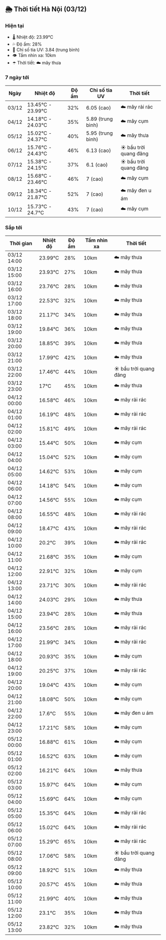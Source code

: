 ## 🌦️ Thời tiết Hà Nội (03/12)

### Hiện tại

- 🌡️ Nhiệt độ: 23.99℃
- 💦 Độ ẩm: 28%
- 🌟 Chỉ số tia UV: 3.84 (trung bình)
- 👁️ Tầm nhìn xa: 10km
- ☂️ Thời tiết: ☁️ mây thưa

### 7 ngày tới

| Ngày | Nhiệt độ | Độ ẩm | Chỉ số tia UV | Thời tiết |
| --- | --- | --- | --- | --- |
| 03/12 | 13.45℃ - 23.99℃ | 32% | 6.05 (cao) | ☁️ mây rải rác |
| 04/12 | 14.18℃ - 24.03℃ | 35% | 5.89 (trung bình) | ☁️ mây cụm |
| 05/12 | 15.02℃ - 24.37℃ | 40% | 5.95 (trung bình) | ☁️ mây thưa |
| 06/12 | 15.76℃ - 24.43℃ | 46% | 6.13 (cao) | ☀️ bầu trời quang đãng |
| 07/12 | 15.38℃ - 24.15℃ | 37% | 6.1 (cao) | ☀️ bầu trời quang đãng |
| 08/12 | 15.68℃ - 23.46℃ | 46% | 7 (cao) | ☁️ mây cụm |
| 09/12 | 18.34℃ - 21.87℃ | 52% | 7 (cao) | ☁️ mây đen u ám |
| 10/12 | 15.73℃ - 24.7℃ | 43% | 7 (cao) | ☁️ mây cụm |

### Sắp tới

| Thời gian | Nhiệt độ | Độ ẩm | Tầm nhìn xa | Thời tiết |
| --- | --- | --- | --- | --- |
| 03/12 14:00 | 23.99℃ | 28% | 10km | ☁️ mây thưa |
| 03/12 15:00 | 23.93℃ | 27% | 10km | ☁️ mây thưa |
| 03/12 16:00 | 23.76℃ | 28% | 10km | ☁️ mây thưa |
| 03/12 17:00 | 22.53℃ | 32% | 10km | ☁️ mây thưa |
| 03/12 18:00 | 21.17℃ | 34% | 10km | ☁️ mây thưa |
| 03/12 19:00 | 19.84℃ | 36% | 10km | ☁️ mây thưa |
| 03/12 20:00 | 18.85℃ | 39% | 10km | ☁️ mây thưa |
| 03/12 21:00 | 17.99℃ | 42% | 10km | ☁️ mây thưa |
| 03/12 22:00 | 17.46℃ | 44% | 10km | ☀️ bầu trời quang đãng |
| 03/12 23:00 | 17℃ | 45% | 10km | ☁️ mây thưa |
| 04/12 00:00 | 16.58℃ | 46% | 10km | ☁️ mây rải rác |
| 04/12 01:00 | 16.19℃ | 48% | 10km | ☁️ mây rải rác |
| 04/12 02:00 | 15.81℃ | 49% | 10km | ☁️ mây rải rác |
| 04/12 03:00 | 15.44℃ | 50% | 10km | ☁️ mây cụm |
| 04/12 04:00 | 15.04℃ | 52% | 10km | ☁️ mây cụm |
| 04/12 05:00 | 14.62℃ | 53% | 10km | ☁️ mây cụm |
| 04/12 06:00 | 14.18℃ | 54% | 10km | ☁️ mây cụm |
| 04/12 07:00 | 14.56℃ | 55% | 10km | ☁️ mây cụm |
| 04/12 08:00 | 16.55℃ | 48% | 10km | ☁️ mây rải rác |
| 04/12 09:00 | 18.47℃ | 43% | 10km | ☁️ mây rải rác |
| 04/12 10:00 | 20.2℃ | 39% | 10km | ☁️ mây rải rác |
| 04/12 11:00 | 21.68℃ | 35% | 10km | ☁️ mây cụm |
| 04/12 12:00 | 22.91℃ | 32% | 10km | ☁️ mây cụm |
| 04/12 13:00 | 23.71℃ | 30% | 10km | ☁️ mây rải rác |
| 04/12 14:00 | 24.03℃ | 29% | 10km | ☁️ mây thưa |
| 04/12 15:00 | 23.94℃ | 28% | 10km | ☁️ mây thưa |
| 04/12 16:00 | 23.56℃ | 28% | 10km | ☁️ mây rải rác |
| 04/12 17:00 | 21.99℃ | 34% | 10km | ☁️ mây rải rác |
| 04/12 18:00 | 20.93℃ | 35% | 10km | ☁️ mây cụm |
| 04/12 19:00 | 20.25℃ | 37% | 10km | ☁️ mây rải rác |
| 04/12 20:00 | 19.04℃ | 43% | 10km | ☁️ mây cụm |
| 04/12 21:00 | 18.08℃ | 50% | 10km | ☁️ mây cụm |
| 04/12 22:00 | 17.6℃ | 55% | 10km | ☁️ mây đen u ám |
| 04/12 23:00 | 17.21℃ | 58% | 10km | ☁️ mây cụm |
| 05/12 00:00 | 16.88℃ | 61% | 10km | ☁️ mây cụm |
| 05/12 01:00 | 16.52℃ | 63% | 10km | ☁️ mây cụm |
| 05/12 02:00 | 16.21℃ | 64% | 10km | ☁️ mây thưa |
| 05/12 03:00 | 15.97℃ | 64% | 10km | ☁️ mây cụm |
| 05/12 04:00 | 15.69℃ | 64% | 10km | ☁️ mây cụm |
| 05/12 05:00 | 15.35℃ | 64% | 10km | ☁️ mây rải rác |
| 05/12 06:00 | 15.02℃ | 64% | 10km | ☁️ mây rải rác |
| 05/12 07:00 | 15.29℃ | 65% | 10km | ☁️ mây rải rác |
| 05/12 08:00 | 17.06℃ | 58% | 10km | ☀️ bầu trời quang đãng |
| 05/12 09:00 | 18.92℃ | 51% | 10km | ☁️ mây thưa |
| 05/12 10:00 | 20.57℃ | 45% | 10km | ☁️ mây thưa |
| 05/12 11:00 | 21.99℃ | 40% | 10km | ☁️ mây thưa |
| 05/12 12:00 | 23.1℃ | 35% | 10km | ☁️ mây thưa |
| 05/12 13:00 | 23.82℃ | 32% | 10km | ☁️ mây thưa |
